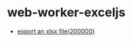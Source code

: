 # web-worker-exceljs

* [export an xlsx file(200000)](https://greatauk.github.io/web-worker-demo/excel)
